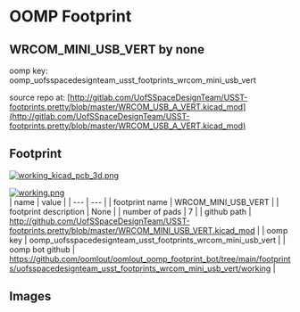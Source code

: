 # OOMP Footprint  
## WRCOM_MINI_USB_VERT  by none  
  
oomp key: oomp_uofsspacedesignteam_usst_footprints_wrcom_mini_usb_vert  
  
source repo at: [http://gitlab.com/UofSSpaceDesignTeam/USST-footprints.pretty/blob/master/WRCOM_USB_A_VERT.kicad_mod](http://gitlab.com/UofSSpaceDesignTeam/USST-footprints.pretty/blob/master/WRCOM_USB_A_VERT.kicad_mod)  
## Footprint  
  
[![working_kicad_pcb_3d.png](working_kicad_pcb_3d_600.png)](working_kicad_pcb_3d.png)  
  
[![working.png](working_600.png)](working.png)  
| name | value | 
| --- | --- | 
| footprint name | WRCOM_MINI_USB_VERT | 
| footprint description | None | 
| number of pads | 7 | 
| github path | http://github.com/UofSSpaceDesignTeam/USST-footprints.pretty/blob/master/WRCOM_MINI_USB_VERT.kicad_mod | 
| oomp key | oomp_uofsspacedesignteam_usst_footprints_wrcom_mini_usb_vert | 
| oomp bot github | https://github.com/oomlout/oomlout_oomp_footprint_bot/tree/main/footprints/uofsspacedesignteam_usst_footprints_wrcom_mini_usb_vert/working | 
## Images  
